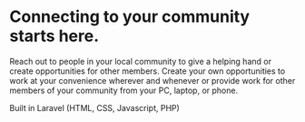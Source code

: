 # Connecting to your community starts here.

Reach out to people in your local community to give a helping hand or create opportunities for other members. Create your own opportunities to work at your convenience wherever and whenever or provide work for other members of your community from your PC, laptop, or phone.

Built in Laravel (HTML, CSS, Javascript, PHP)
